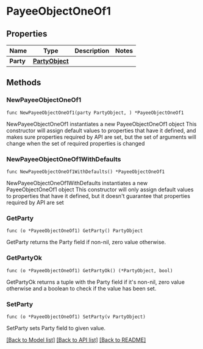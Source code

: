 # PayeeObjectOneOf1

## Properties

Name | Type | Description | Notes
------------ | ------------- | ------------- | -------------
**Party** | [**PartyObject**](PartyObject.md) |  | 

## Methods

### NewPayeeObjectOneOf1

`func NewPayeeObjectOneOf1(party PartyObject, ) *PayeeObjectOneOf1`

NewPayeeObjectOneOf1 instantiates a new PayeeObjectOneOf1 object
This constructor will assign default values to properties that have it defined,
and makes sure properties required by API are set, but the set of arguments
will change when the set of required properties is changed

### NewPayeeObjectOneOf1WithDefaults

`func NewPayeeObjectOneOf1WithDefaults() *PayeeObjectOneOf1`

NewPayeeObjectOneOf1WithDefaults instantiates a new PayeeObjectOneOf1 object
This constructor will only assign default values to properties that have it defined,
but it doesn't guarantee that properties required by API are set

### GetParty

`func (o *PayeeObjectOneOf1) GetParty() PartyObject`

GetParty returns the Party field if non-nil, zero value otherwise.

### GetPartyOk

`func (o *PayeeObjectOneOf1) GetPartyOk() (*PartyObject, bool)`

GetPartyOk returns a tuple with the Party field if it's non-nil, zero value otherwise
and a boolean to check if the value has been set.

### SetParty

`func (o *PayeeObjectOneOf1) SetParty(v PartyObject)`

SetParty sets Party field to given value.



[[Back to Model list]](../README.md#documentation-for-models) [[Back to API list]](../README.md#documentation-for-api-endpoints) [[Back to README]](../README.md)


